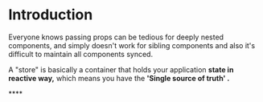 # Introduction

Everyone knows passing props can be tedious for deeply nested components, and simply doesn't work for sibling components and also it's difficult to maintain all components synced.

A "store" is basically a container that holds your application **state in reactive way,** which means you have the **'Single source of truth' .**

\*\*\*\*

